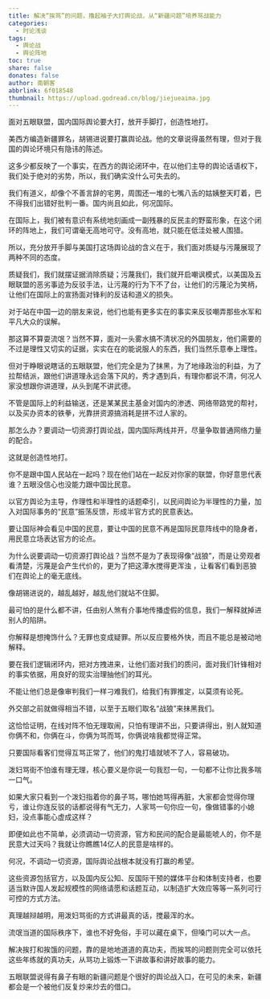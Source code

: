 ```yaml
---
title: 解决“挨骂”的问题，撸起袖子大打舆论战，从“新疆问题”培养骂战能力
categories:
  - 时论浅谈
tags:
  - 舆论战
  - 舆论阵地
toc: true
share: false
donates: false
author: 南朝客
abbrlink: 6f018548
thumbnail: https://upload.godread.cn/blog/jiejueaima.jpg
---
```


<div class="description">面对五眼联盟，国内国际舆论要大打，放开手脚打，创造性地打。</div>

<!-- more -->

美西方编造新疆罪名，胡锡进说要打赢舆论战。他的文章说得虽然有理，但对于我国的舆论环境只有隐讳的陈述。



这多少都反映了一个事实，在西方的舆论闭环中，在以他们主导的舆论话语权下，我们处于绝对的劣势，所以，我们确实没什么可失去的。



我们有道义，却像个不善言辞的宅男，周围还一堆的七嘴八舌的姑姨整天盯着，巴不得我们出错好批判一番。国内尚且如此，何况国际。



在国际上，我们被有意识有系统地刻画成一副残暴的反民主的野蛮形象，在这个闭环的阵地上，我们可谓毫无高地可守。没有高地，就只能在低洼处被人围猎。



所以，充分放开手脚与美国打这场舆论战的含义在于，我们面对质疑与污蔑展现了两种不同的态度。



质疑我们，我们就摆证据消除质疑；污蔑我们，我们就开启嘲讽模式，以美国及五眼联盟的恶劣事迹为反驳手法，让污蔑的行为下不了台，让他们的污蔑沦为笑柄，让他们在国际上的宣扬面对锋利的反诘和道义的损失。



对于站在中国一边的朋友来说，他们也能有更多实在的事实来反驳嘲弄那些水军和平凡大众的误解。



那这算不算耍流氓？当然不算，面对一头雾水搞不清状况的外国朋友，他们需要的不过是理性又切实的证据，实实在在的能说服人的东西，我们当然乐意奉上理性。



但对于睁眼说瞎话的五眼联盟，他们完全是为了抹黑，为了地缘政治的利益，为了拉帮结派，跟他们讲道理永远会落下风的，秀才遇到兵，有理你都说不清，何况人家没想跟你讲道理，从头到尾不讲武德。



不管是国际上的利益输送，还是某某民主基金对国内的渗透、网络带路党的帮衬，以及买办资本的铁拳，光靠拼资源搞消耗是拼不过人家的。



那怎么办？要调动一切资源打舆论战，国内国际两线并开，尽量争取普通网络力量的配合。



这就是创造性地打。



你不是跟中国人民站在一起吗？现在他们站在一起反对你家的联盟，你好意思代表谁？五眼没信心也没能力跟中国比民意。



以官方舆论为主导，作理性和半理性的话题牵引，以民间舆论为半理性的力量，加入对国际事务的“民意”振荡反馈，形成半官方式的民意表达。



要让国际神会看见中国的民意，要让中国的民意不再是国际民意阵线中的隐身者，用民意立场表达官方的论点。



为什么说要调动一切资源打舆论战？当然不是为了表现得像“战狼”，而是让旁观者看清楚，污蔑是会产生代价的，更为了把这潭水搅得更浑浊 ，让看客们看到恶狼们在舆论上的毫无底线。



像胡锡进说的，越乱越好，越乱他们就站不住脚。



最可怕的是什么都不讲，任由别人煞有介事地传播虚假的信息，我们一解释就掉进别人的陷阱。



你解释是想掩饰什么？无罪也变成疑罪。所以反应要格外快，而且不能总是被动地解释。



要在我们逻辑闭环内，把对方拽进来，让他们面对我们的质问，面对我们针锋相对的事实依据，用良好的现实治理抽他们的耳光。



不能让他们总是像审判我们一样刁难我们，给我们有罪推定，以莫须有论死。



外交部之前就做得相当不错，以至于五眼们取名“战狼”来抹黑我们。



这恰恰证明，在线对阵不怕无理取闹，只怕有理讲不出，只要讲得出，别人就知道你俩不和，你俩在斗，你俩为骂而骂，你俩说啥我都觉得正常。



只要国际看客们觉得互骂正常了，他们的鬼打墙就唬不了人，容易破功。



泼妇骂街不怕谁有理无理，核心要义是你说一句我怼一句，一句都不让你比我多喘一口气。



如果大家只看到一个泼妇指着你的鼻子骂，哪怕她骂得再脏，大家都会觉得你理亏，谁让你连反驳的话都说得有气无力，人家骂一句你应一句，像做错事的小媳妇，没点事能心虚成这样？



即便如此也不简单，必须调动一切资源，官方和民间的配合是最能唬人的，你不是民意大过天吗？我就让你瞧瞧14亿人的民意是啥样的。



何况，不调动一切资源，国际舆论战根本就没有打赢的希望。



这些资源包括官方，以及国内反公知、反国际干预的媒体平台和体制支持者，也要适当默许国人发起规模性的网络请愿和话题互动，以制造扩大效应等等一系列可行可控的方式方法。



真理越辩越明，用泼妇骂街的方式讲最真的话，搅最浑的水。



流氓当道的国际秩序下，谁也不好免俗，手可以藏在桌下，但嗓门可以大一点。



解决挨打和挨饿的问题，靠的是地地道道的真功夫，而挨骂的问题则完全可以依托这些年练就的真功夫，从骂功上锻炼一下讲故事和讲好故事的能力。



五眼联盟说得有鼻子有眼的新疆问题是个很好的舆论战入口，在可见的未来，新疆都会是一个被他们反复炒来炒去的借口。